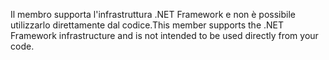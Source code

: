 <span data-ttu-id="ece6a-101">Il membro supporta l'infrastruttura .NET Framework e non è possibile utilizzarlo direttamente dal codice.</span><span class="sxs-lookup"><span data-stu-id="ece6a-101">This member supports the .NET Framework infrastructure and is not intended to be used directly from your code.</span></span>